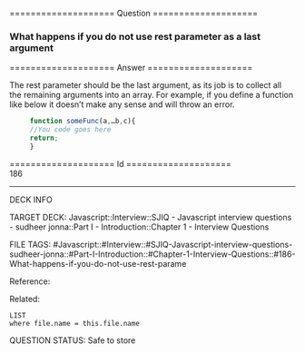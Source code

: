 ==================== Question ====================  

### What happens if you do not use rest parameter as a last argument  

==================== Answer ====================  

The rest parameter should be the last argument, as its job is to collect all the
remaining arguments into an array. For example, if you define a function like
below it doesn’t make any sense and will throw an error.

```javascript
     function someFunc(a,…b,c){
     //You code goes here
     return;
     }
```

==================== Id ====================  
186
<!--ID: 1707879850405-->

---

DECK INFO

TARGET DECK: Javascript::Interview::SJIQ - Javascript interview questions - sudheer jonna::Part I - Introduction::Chapter 1 - Interview Questions

FILE TAGS: #Javascript::#Interview::#SJIQ-Javascript-interview-questions-sudheer-jonna::#Part-I-Introduction::#Chapter-1-Interview-Questions::#186-What-happens-if-you-do-not-use-rest-parame

Reference:

Related:

```dataview
LIST
where file.name = this.file.name
```
QUESTION STATUS: Safe to store
